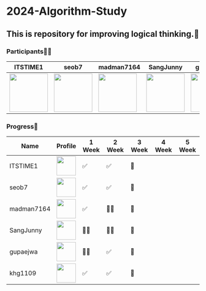 # 2024-Algorithm-Study
## This is repository for improving logical thinking.💫


### Participants🧑‍💻
| ITSTIME1 | seob7 | madman7164 | SangJunny | gupaejwa | khg1109 |
|---|---|---|---|---|---|
| <img src="https://github.com/user-attachments/assets/5e3b06af-fa76-48b1-8cee-b9ba338da8ff" width="100" height="100"> | <img src="https://github.com/user-attachments/assets/6c2d6a9e-40d9-49de-9035-af9fb26e45b0" width="100" height="100"> | <img src="https://github.com/user-attachments/assets/367e3ed1-e6bb-40b4-8855-8ddf63b833c4" width="100" height="100"> | <img src="https://github.com/user-attachments/assets/3df2ef74-4170-49f7-bebf-cdd50850a55f" width="100" height="100"> | <img src="https://github.com/user-attachments/assets/b078d4b0-469d-4380-b082-269ac58fcfe8" width="100" height="100"> | <img src="https://github.com/user-attachments/assets/fdcd7a75-8b95-4ac1-8b2d-c6ee2545862e" width="100" height="100"> |




### Progress🚀
| Name       |                                                                  Profile                                           | 1 Week | 2 Week | 3 Week | 4 Week | 5 Week |
|------------|--------------------------------------------------------------------------------------------------------------------|--------|--------|--------|--------|--------|
| ITSTIME1   | <img src="https://github.com/user-attachments/assets/5e3b06af-fa76-48b1-8cee-b9ba338da8ff" width="50" height="50"> | ✅     | ✅     | 🔄     |        |        |
| seob7      | <img src="https://github.com/user-attachments/assets/6c2d6a9e-40d9-49de-9035-af9fb26e45b0" width="50" height="50"> | ✅     | ✅     | 🔄     |        |        |
| madman7164 | <img src="https://github.com/user-attachments/assets/367e3ed1-e6bb-40b4-8855-8ddf63b833c4" width="50" height="50"> | ✅     | 🙋‍♂️     | 🔄     |        |        |
| SangJunny  | <img src="https://github.com/user-attachments/assets/3df2ef74-4170-49f7-bebf-cdd50850a55f" width="50" height="50"> | 🙋‍♂️     | 🙋‍♂️     | 🔄     |        |        |
| gupaejwa   | <img src="https://github.com/user-attachments/assets/b078d4b0-469d-4380-b082-269ac58fcfe8" width="50" height="50"> | 🙋‍♂️     | ✅     | 🔄     |        |        |
| khg1109    | <img src="https://github.com/user-attachments/assets/fdcd7a75-8b95-4ac1-8b2d-c6ee2545862e" width="50" height="50"> | ✅     | ✅     | 🔄     |        |        |
